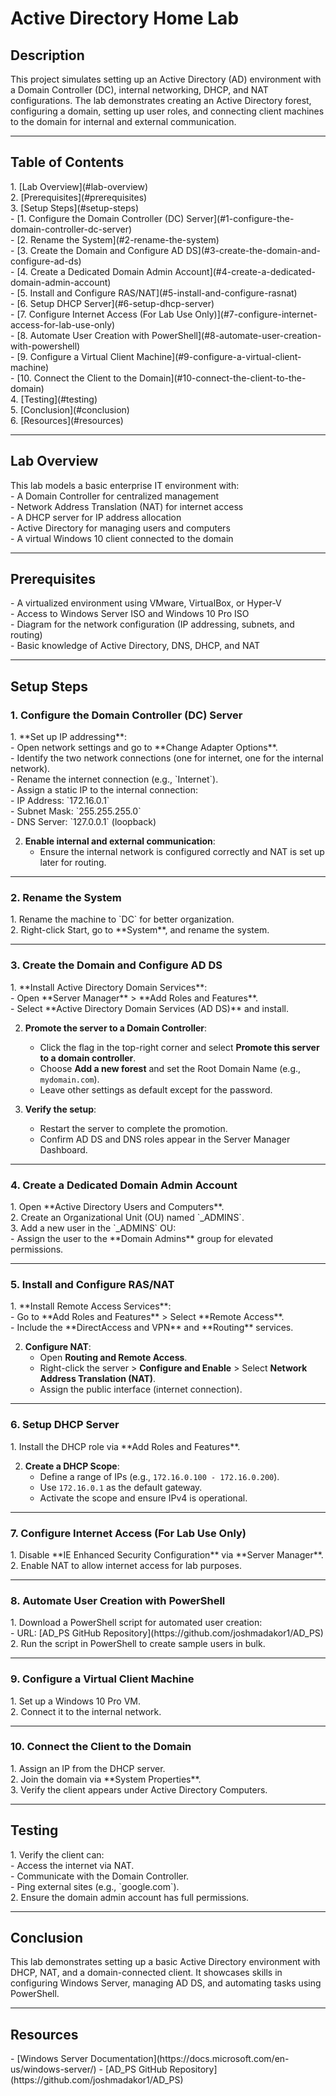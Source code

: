 <h1>Active Directory Home Lab</h1>

<h2>Description</h2>
This project simulates setting up an Active Directory (AD) environment with a Domain Controller (DC), internal networking, DHCP, and NAT configurations. The lab demonstrates creating an Active Directory forest, configuring a domain, setting up user roles, and connecting client machines to the domain for internal and external communication.
<br />

---

<h2>Table of Contents</h2>
1. [Lab Overview](#lab-overview)<br />
2. [Prerequisites](#prerequisites)<br />
3. [Setup Steps](#setup-steps)<br />
   - [1. Configure the Domain Controller (DC) Server](#1-configure-the-domain-controller-dc-server)<br />
   - [2. Rename the System](#2-rename-the-system)<br />
   - [3. Create the Domain and Configure AD DS](#3-create-the-domain-and-configure-ad-ds)<br />
   - [4. Create a Dedicated Domain Admin Account](#4-create-a-dedicated-domain-admin-account)<br />
   - [5. Install and Configure RAS/NAT](#5-install-and-configure-rasnat)<br />
   - [6. Setup DHCP Server](#6-setup-dhcp-server)<br />
   - [7. Configure Internet Access (For Lab Use Only)](#7-configure-internet-access-for-lab-use-only)<br />
   - [8. Automate User Creation with PowerShell](#8-automate-user-creation-with-powershell)<br />
   - [9. Configure a Virtual Client Machine](#9-configure-a-virtual-client-machine)<br />
   - [10. Connect the Client to the Domain](#10-connect-the-client-to-the-domain)<br />
4. [Testing](#testing)<br />
5. [Conclusion](#conclusion)<br />
6. [Resources](#resources)<br />

---

<h2 id="lab-overview">Lab Overview</h2>
This lab models a basic enterprise IT environment with:<br />
- A Domain Controller for centralized management<br />
- Network Address Translation (NAT) for internet access<br />
- A DHCP server for IP address allocation<br />
- Active Directory for managing users and computers<br />
- A virtual Windows 10 client connected to the domain<br />

---

<h2 id="prerequisites">Prerequisites</h2>
- A virtualized environment using VMware, VirtualBox, or Hyper-V<br />
- Access to Windows Server ISO and Windows 10 Pro ISO<br />
- Diagram for the network configuration (IP addressing, subnets, and routing)<br />
- Basic knowledge of Active Directory, DNS, DHCP, and NAT<br />

---

<h2 id="setup-steps">Setup Steps</h2>

<h3 id="1-configure-the-domain-controller-dc-server">1. Configure the Domain Controller (DC) Server</h3>
1. **Set up IP addressing**:<br />
   - Open network settings and go to **Change Adapter Options**.<br />
   - Identify the two network connections (one for internet, one for the internal network).<br />
   - Rename the internet connection (e.g., `Internet`).<br />
   - Assign a static IP to the internal connection:<br />
     - IP Address: `172.16.0.1`<br />
     - Subnet Mask: `255.255.255.0`<br />
     - DNS Server: `127.0.0.1` (loopback)<br />

2. **Enable internal and external communication**:
   - Ensure the internal network is configured correctly and NAT is set up later for routing.

---

<h3 id="2-rename-the-system">2. Rename the System</h3>
1. Rename the machine to `DC` for better organization.<br />
2. Right-click Start, go to **System**, and rename the system.<br />

---

<h3 id="3-create-the-domain-and-configure-ad-ds">3. Create the Domain and Configure AD DS</h3>
1. **Install Active Directory Domain Services**:<br />
   - Open **Server Manager** > **Add Roles and Features**.<br />
   - Select **Active Directory Domain Services (AD DS)** and install.<br />

2. **Promote the server to a Domain Controller**:
   - Click the flag in the top-right corner and select **Promote this server to a domain controller**.
   - Choose **Add a new forest** and set the Root Domain Name (e.g., `mydomain.com`).
   - Leave other settings as default except for the password.

3. **Verify the setup**:
   - Restart the server to complete the promotion.
   - Confirm AD DS and DNS roles appear in the Server Manager Dashboard.

---

<h3 id="4-create-a-dedicated-domain-admin-account">4. Create a Dedicated Domain Admin Account</h3>
1. Open **Active Directory Users and Computers**.<br />
2. Create an Organizational Unit (OU) named `_ADMINS`.<br />
3. Add a new user in the `_ADMINS` OU:<br />
   - Assign the user to the **Domain Admins** group for elevated permissions.<br />

---

<h3 id="5-install-and-configure-rasnat">5. Install and Configure RAS/NAT</h3>
1. **Install Remote Access Services**:<br />
   - Go to **Add Roles and Features** > Select **Remote Access**.<br />
   - Include the **DirectAccess and VPN** and **Routing** services.<br />

2. **Configure NAT**:
   - Open **Routing and Remote Access**.
   - Right-click the server > **Configure and Enable** > Select **Network Address Translation (NAT)**.
   - Assign the public interface (internet connection).

---

<h3 id="6-setup-dhcp-server">6. Setup DHCP Server</h3>
1. Install the DHCP role via **Add Roles and Features**.

2. **Create a DHCP Scope**:
   - Define a range of IPs (e.g., `172.16.0.100 - 172.16.0.200`).
   - Use `172.16.0.1` as the default gateway.
   - Activate the scope and ensure IPv4 is operational.

---

<h3 id="7-configure-internet-access-for-lab-use-only">7. Configure Internet Access (For Lab Use Only)</h3>
1. Disable **IE Enhanced Security Configuration** via **Server Manager**.<br />
2. Enable NAT to allow internet access for lab purposes.

---

<h3 id="8-automate-user-creation-with-powershell">8. Automate User Creation with PowerShell</h3>
1. Download a PowerShell script for automated user creation:<br />
   - URL: [AD_PS GitHub Repository](https://github.com/joshmadakor1/AD_PS)<br />
2. Run the script in PowerShell to create sample users in bulk.

---

<h3 id="9-configure-a-virtual-client-machine">9. Configure a Virtual Client Machine</h3>
1. Set up a Windows 10 Pro VM.<br />
2. Connect it to the internal network.

---

<h3 id="10-connect-the-client-to-the-domain">10. Connect the Client to the Domain</h3>
1. Assign an IP from the DHCP server.<br />
2. Join the domain via **System Properties**.<br />
3. Verify the client appears under Active Directory Computers.

---

<h2 id="testing">Testing</h2>
1. Verify the client can:<br />
   - Access the internet via NAT.<br />
   - Communicate with the Domain Controller.<br />
   - Ping external sites (e.g., `google.com`).<br />
2. Ensure the domain admin account has full permissions.

---

<h2 id="conclusion">Conclusion</h2>
This lab demonstrates setting up a basic Active Directory environment with DHCP, NAT, and a domain-connected client. It showcases skills in configuring Windows Server, managing AD DS, and automating tasks using PowerShell.

---

<h2 id="resources">Resources</h2>
- [Windows Server Documentation](https://docs.microsoft.com/en-us/windows-server/)
- [AD_PS GitHub Repository](https://github.com/joshmadakor1/AD_PS)
